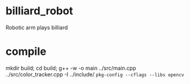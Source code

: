 # billiard_robot
Robotic arm plays billiard

# compile
mkdir build; cd build;
g++ -w -o main ../src/main.cpp ../src/color_tracker.cpp -I ../include/ `pkg-config --cflags --libs opencv`

